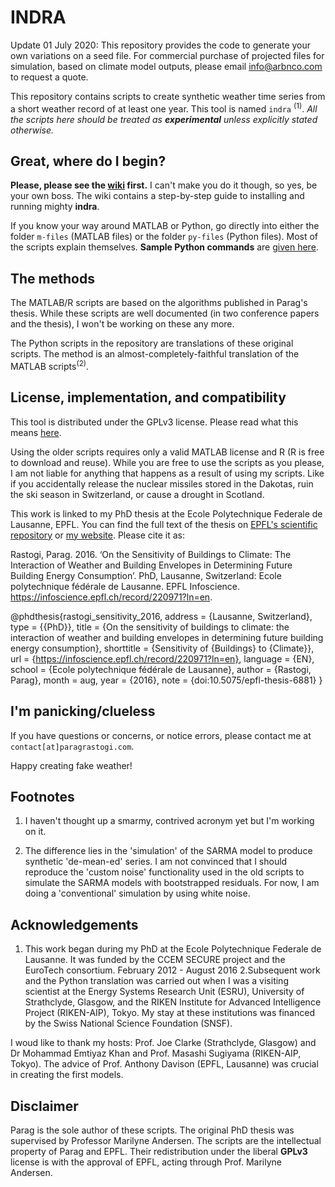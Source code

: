 <h1>INDRA</h1>

Update 01 July 2020: This repository provides the code to generate your own variations on a seed file. For commercial purchase of projected files for simulation, based on climate model outputs, please email info@arbnco.com to request a quote.

This repository contains scripts to create synthetic weather time series from a short weather record of at least one year. This tool is named `indra` <sup>(1)</sup>. _All the scripts here should be treated as **experimental** unless explicitly stated otherwise._

<h2>Great, where do I begin?</h2>

<strong>Please, please see the <a href='https://github.com/paragrastogi/SyntheticWeather/wiki'>wiki</a> first.</strong> I can't make you do it though, so yes, be your own boss. The wiki contains a step-by-step guide to installing and running mighty <b>indra</b>.

If you know your way around MATLAB or Python, go directly into either the folder `m-files` (MATLAB files) or the folder `py-files` (Python files). Most of the scripts explain themselves. **Sample Python commands** are <a href='https://github.com/paragrastogi/SyntheticWeather/wiki/Sample-Commands'>given here</a>.

<h2>The methods</h2>

The MATLAB/R scripts are based on the algorithms published in Parag's thesis. While these scripts are well documented (in two conference papers and the thesis), I won't be working on these any more.

The Python scripts in the repository are translations of these original scripts. The method is an almost-completely-faithful translation of the MATLAB scripts<sup>(2)</sup>.

<h2>License, implementation, and compatibility</h2>

This tool is distributed under the GPLv3 license. Please read what this means <a href='https://en.wikipedia.org/wiki/GNU_General_Public_License'>here</a>.

Using the older scripts requires only a valid MATLAB license and R (R is free to download and reuse). While you are free to use the scripts as you please, I am not liable for anything that happens as a result of using my scripts. Like if you accidentally release the nuclear missiles stored in the Dakotas, ruin the ski season in Switzerland, or cause a drought in Scotland.

This work is linked to my PhD thesis at the Ecole Polytechnique Federale de Lausanne, EPFL. You can find the full text of the thesis on [EPFL's scientific repository](https://infoscience.epfl.ch/record/220971?ln=en) or [my website](https://paragrastogi.com). Please cite it as:

Rastogi, Parag. 2016. ‘On the Sensitivity of Buildings to Climate: The Interaction of Weather and Building Envelopes in Determining Future Building Energy Consumption’. PhD, Lausanne, Switzerland: Ecole polytechnique fédérale de Lausanne. EPFL Infoscience. https://infoscience.epfl.ch/record/220971?ln=en.

@phdthesis{rastogi_sensitivity_2016,
	address = {Lausanne, Switzerland},
	type = {{PhD}},
	title = {On the sensitivity of buildings to climate: the interaction of weather and building envelopes in determining future building energy consumption},
	shorttitle = {Sensitivity of {Buildings} to {Climate}},
	url = {https://infoscience.epfl.ch/record/220971?ln=en},
	language = {EN},
	school = {Ecole polytechnique fédérale de Lausanne},
	author = {Rastogi, Parag},
	month = aug,
	year = {2016},
	note = {doi:10.5075/epfl-thesis-6881}
}

<h2>I'm panicking/clueless</h2>

If you have questions or concerns, or notice errors, please contact me at `contact[at]paragrastogi.com`.

Happy creating fake weather!


<h2>Footnotes</h2>

1. I haven't thought up a smarmy, contrived acronym yet but I'm working on it.

2. The difference lies in the 'simulation' of the SARMA model to produce synthetic 'de-mean-ed' series. I am not convinced that I should reproduce the 'custom noise' functionality used in the old scripts to simulate the SARMA models with bootstrapped residuals. For now, I am doing a 'conventional' simulation by using white noise.

<h2>Acknowledgements</h2>

1. This work began during my PhD at the Ecole Polytechnique Federale de Lausanne. It was funded by the CCEM SECURE project and the EuroTech consortium. February 2012 - August 2016
2.Subsequent work and the Python translation was carried out when I was a visiting scientist at the Energy Systems Research Unit (ESRU), University of Strathclyde, Glasgow, and the RIKEN Institute for Advanced Intelligence Project (RIKEN-AIP), Tokyo. My stay at these institutions was financed by the Swiss National Science Foundation (SNSF).

I woud like to thank my hosts: Prof. Joe Clarke (Strathclyde, Glasgow) and Dr Mohammad Emtiyaz Khan and Prof. Masashi Sugiyama (RIKEN-AIP, Tokyo). The advice of Prof. Anthony Davison (EPFL, Lausanne) was crucial in creating the first models.

<h2>Disclaimer</h2>

Parag is the sole author of these scripts. The original PhD thesis was supervised by Professor Marilyne Andersen. The scripts are the intellectual property of Parag and EPFL. Their redistribution under the liberal __GPLv3__ license is with the approval of EPFL, acting through Prof. Marilyne Andersen.

